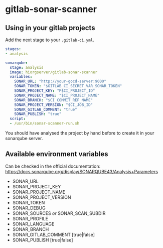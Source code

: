 # gitlab-sonar-scanner

## Using in your gitlab projects

Add the next stage to your `.gitlab-ci.yml`.

```yaml
stages:
- analysis

sonarqube:
  stage: analysis
  image: hiorgserver/gitlab-sonar-scanner
  variables:
    SONAR_URL: "http://your-gocd-server:9000"
    SONAR_TOKEN: "$GITLAB_CI_SECRET_VAR_SONAR_TOKEN"
    SONAR_PROJECT_KEY: "P$CI_PROJECT_ID"
    SONAR_PROJECT_NAME: "$CI_PROJECT_NAME"
    SONAR_BRANCH: "$CI_COMMIT_REF_NAME"
    SONAR_PROJECT_VERSION: "$CI_JOB_ID"
    SONAR_GITLAB_COMMENT: "true"
    SONAR_PUBLISH: "true"
  script:
  - /usr/bin/sonar-scanner-run.sh
```

You should have analysed the project by hand before to create it in your sonarqube server.

## Available environment variables

Can be checked in the official documentation: https://docs.sonarqube.org/display/SONARQUBE43/Analysis+Parameters

- SONAR_URL
- SONAR_PROJECT_KEY
- SONAR_PROJECT_NAME
- SONAR_PROJECT_VERSION
- SONAR_TOKEN
- SONAR_DEBUG
- SONAR_SOURCES _or_ SONAR_SCAN_SUBDIR
- SONAR_PROFILE
- SONAR_LANGUAGE
- SONAR_BRANCH
- SONAR_GITLAB_COMMENT [true|false]
- SONAR_PUBLISH [true|false]
